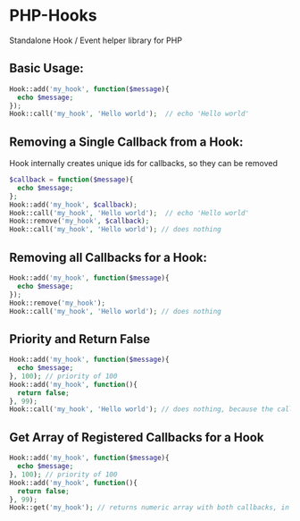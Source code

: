 PHP-Hooks
=========
Standalone Hook / Event helper library for PHP


Basic Usage:
------------
```php
Hook::add('my_hook', function($message){
  echo $message;
});
Hook::call('my_hook', 'Hello world');  // echo 'Hello world'
```

Removing a Single Callback from a Hook:
---------------------------------------
Hook internally creates unique ids for callbacks, so they can be removed
```php
$callback = function($message){
  echo $message;
};
Hook::add('my_hook', $callback);
Hook::call('my_hook', 'Hello world');  // echo 'Hello world'
Hook::remove('my_hook', $callback);
Hook::call('my_hook', 'Hello world'); // does nothing
```

Removing all Callbacks for a Hook:
----------------------------------
```php
Hook::add('my_hook', function($message){
  echo $message;
});
Hook::remove('my_hook');
Hook::call('my_hook', 'Hello world'); // does nothing
```

Priority and Return False
----------------------------------
```php
Hook::add('my_hook', function($message){
  echo $message;
}, 100); // priority of 100
Hook::add('my_hook', function(){
  return false;
}, 99);
Hook::call('my_hook', 'Hello world'); // does nothing, because the callback that returned false was executed first
```

Get Array of Registered Callbacks for a Hook
--------------------------------------------
```php
Hook::add('my_hook', function($message){
  echo $message;
}, 100); // priority of 100
Hook::add('my_hook', function(){
  return false;
}, 99);
Hook::get('my_hook'); // returns numeric array with both callbacks, in the order that they would execute
```
